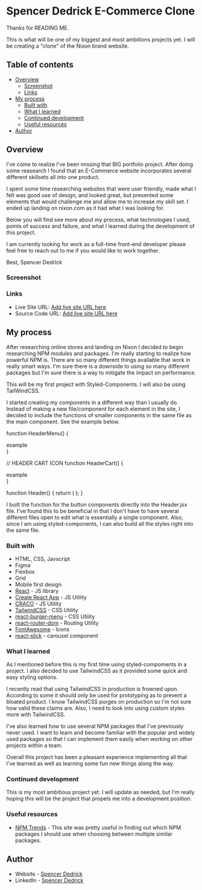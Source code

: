 # Spencer Dedrick E-Commerce Clone

Thanks for READING ME.

This is what will be one of my biggest and most ambitions projects yet. I will be creating a "clone" of the Nixon brand website.

## Table of contents

- [Overview](#overview)
  - [Screenshot](#screenshot)
  - [Links](#links)
- [My process](#my-process)
  - [Built with](#built-with)
  - [What I learned](#what-i-learned)
  - [Continued development](#continued-development)
  - [Useful resources](#useful-resources)
- [Author](#author)

## Overview

I've come to realize I've been missing that BIG portfolio project. After doing some reasearch I found that an E-Commerce website incorporates several different skillsets all into one product.

I spent some time researching websites that were user friendly, made what I felt was good use of design, and looked great, but presented some elements that would challenge me and allow me to increase my skill set. I ended up landing on nixon.com as it had what I was looking for.

Below you will find see more about my process, what technologies I used, points of success and failure, and what I learned during the development of this project.

I am currently looking for work as a full-time front-end developer please feel free to reach out to me if you would like to work together.

Best,
Spencer Dedrick

### Screenshot

### Links

- Live Site URL: [Add live site URL here](https://your-live-site-url.com)
- Source Code URL: [Add live site URL here](https://your-live-site-url.com)

## My process

After researching online stores and landing on Nixon I decided to begin researching NPM modules and packages. I'm really starting to realize how powerful NPM is. There are so many different things available that work in really smart ways. I'm sure there is a downside to using so many different packages but I'm sure there is a way to mitigate the impact on performance.

This will be my first project with Styled-Components. I will also be using TailWindCSS.

I started creating my components in a different way than I usually do. Instead of making a new file/component for each element in the site, I decided to include the functions of smaller components in the same file as the main component. See the example below.

function HeaderMenu() {

  <div>example</div>
}

// HEADER CART ICON
function HeaderCart() {

  <div>example</div>
}

function Header() {
return (
<HeaderStyled>
<HeaderMenu/>
<HeaderCart />
</HeaderStyled>
);
}

I built the function for the button components directly into the Header.jsx file. I've found this to be beneficial in that I don't have to have several different files open to edit what is essentially a single component. Also, since I am using styled-components, I can also build all the styles right into the same file.

### Built with

- HTML, CSS, Javscript
- Figma
- Flexbox
- Grid
- Mobile first design
- [React](https://reactjs.org/) - JS library
- [Create React App](https://create-react-app.dev/) - JS Utility
- [CRACO](https://github.com/gsoft-inc/craco) - JS Utility
- [TailwindCSS](https://tailwindcss.com/) - CSS Utility
- [react-burger-menu](https://github.com/negomi/react-burger-menu) - CSS Utility
- [react-router-dom](https://github.com/ReactTraining/react-router) - Routing Utility
- [FontAwesome](https://github.com/FortAwesome/react-fontawesome) - Icons
- [react-slick](https://github.com/akiran/react-slick) - carousel component

### What I learned

As I mentioned before this is my first time using styled-compoments in a project. I also decided to use TailwindCSS as it provided some quick and easy styling options.

I recently read that using TailwindCSS in production is frowned upon. According to some it should only be used for prototyping as to prevent a bloated product. I know TailwindCSS purges on production so I'm not sure how valid these claims are. Also, I need to look into using custom styles more with TailwindCSS.

I've also learned how to use several NPM packages that I've previously never used. I want to learn and become familiar with the popular and widely used packages so that I can implement them easily when working on other projects within a team.

Overall this project has been a pleasant experience implementing all that I've learned as well as learning some fun new things along the way.

### Continued development

This is my most ambitious project yet. I will update as needed, but I'm really hoping this will be the project that propels me into a development position.

### Useful resources

- [NPM Trends](https://www.npmtrends.com/) - This site was pretty useful in finding out which NPM packages I should use when choosing between multiple similar packages.

## Author

- Website - [Spencer Dedrick](https://spencerdedrick.com/)
- LinkedIn - [Spencer Dedrick](https://www.linkedin.com/in/spencer-dedrick/)
